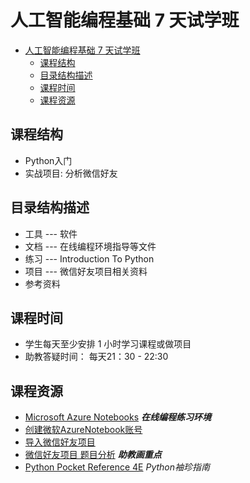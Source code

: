 # 人工智能编程基础 7 天试学班

<!-- TOC -->

- [人工智能编程基础 7 天试学班](#人工智能编程基础-7-天试学班)
    - [课程结构](#课程结构)
    - [目录结构描述](#目录结构描述)
    - [课程时间](#课程时间)
    - [课程资源](#课程资源)

<!-- /TOC -->


## 课程结构
- Python入门
- 实战项目: 分析微信好友

## 目录结构描述
- 工具  ---   软件
- 文档  ---   在线编程环境指导等文件 
- 练习  ---   Introduction To Python 
- 项目  ---   微信好友项目相关资料
- 参考资料    

## 课程时间
- 学生每天至少安排 1 小时学习课程或做项目
- 助教答疑时间： 每天21：30 - 22:30


## 课程资源
- [Microsoft Azure Notebooks](https://notebooks.azure.com/)  ***在线编程练习环境***
- [创建微软AzureNotebook账号](https://github.com/binliu-aipnd/aipnd-181016/blob/master/%E6%96%87%E6%A1%A3/1.%20%E5%88%9B%E5%BB%BA%E5%BE%AE%E8%BD%AFAzureNotebook%E8%B4%A6%E5%8F%B7.pdf)
- [导入微信好友项目](https://github.com/binliu-aipnd/aipnd-181016/blob/master/%E6%96%87%E6%A1%A3/2.%20%E5%AF%BC%E5%85%A5%E5%BE%AE%E4%BF%A1%E5%A5%BD%E5%8F%8B%E9%A1%B9%E7%9B%AE.pdf)
- [微信好友项目 题目分析](https://github.com/binliu-aipnd/aipnd-181016/blob/master/%E9%A1%B9%E7%9B%AE/MyWechatFriends-%E9%A2%98%E7%9B%AE%E5%88%86%E6%9E%90.pdf)   ***助教画重点***
- [Python Pocket Reference 4E](https://github.com/binliu-aipnd/aipnd-181016/blob/master/%E5%8F%82%E8%80%83%E8%B5%84%E6%96%99/Python%20Pocket%20Reference%204E.pdf)   *Python袖珍指南*

